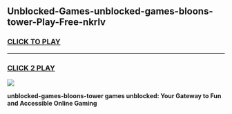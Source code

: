 
## Unblocked-Games-unblocked-games-bloons-tower-Play-Free-nkrlv
<h3>
<a href="https://premium76.site?title=unblocked-games-bloons-tower&ref=23A">CLICK TO PLAY</a></h3>
<hr>

<h3>
<a href="https://premium76.site?title=unblocked-games-bloons-tower&ref=23A">CLICK 2 PLAY</a>
  
</h3>

<a href="https://premium76.site?title=unblocked-games-bloons-tower&ref=23A"><img src="https://clearcache.store/games.png"></a>


**unblocked-games-bloons-tower games unblocked: Your Gateway to Fun and Accessible Online Gaming**
